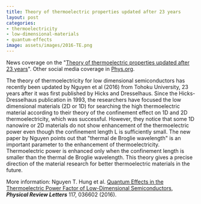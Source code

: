 ```yaml
---
title: Theory of thermoelectric properties updated after 23 years
layout: post
categories:
- thermoelectricity
- low-dimensional-materials
- quantum-effects
image: assets/images/2016-TE.png
---
```


News coverage on the "[Theory of thermoelectric properties updated after 23 years](https://www.tohoku.ac.jp/en/press/thermoelectric_properties_theory_updated.html)". Other social media coverage in [Phys.org](https://phys.org/news/2016-08-theory-thermoelectric-properties-years.html).

The theory of thermoelectricity for low dimensional semiconductors has recently been updated by Nguyen et al (2016) from Tohoku University, 23 years after it was first published by Hicks and Dresselhaus. Since the Hicks-Dresselhaus publication in 1993, the researchers have focused the low dimensional materials (2D or 1D) for searching the high thermoelectric material according to their theory of the confinement effect on 1D and 2D thermoelectricity, which was successful. However, they notice that some 1D nanowire or 2D materials do not show enhancement of the thermoelectric power even though the confinement length L is sufficiently small. The new paper by Nguyen points out that "thermal de Broglie wavelength" is an important parameter to the enhancement of thermoelectricity. Thermoelectric power is enhanced only when the confinement length is smaller than the thermal de Broglie wavelength. This theory gives a precise direction of the material research for better thermoelectric materials in the future.

More information: Nguyen T. Hung et al. [Quantum Effects in the Thermoelectric Power Factor of Low-Dimensional Semiconductors](https://journals.aps.org/prl/abstract/10.1103/PhysRevLett.117.036602), ***Physical Review Letters*** 117, 036602 (2016).
